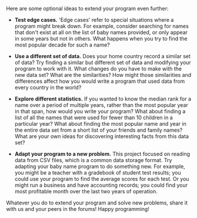 Here are some optional ideas to extend your program even further:

* **Test edge cases.** 'Edge cases' refer to special situations where a program might break down. For example, consider searching for names that don't exist at all on the list of baby names provided, or only appear in some years but not in others. What happens when you try to find the most popular decade for such a name?

* **Use a different set of data.** Does your home country record a similar set of data? Try finding a similar but different set of data and modifying your program to work with it. What changes do you have to make with the new data set? What are the similarities? How might those similarities and differences affect how you would write a program that used data from every country in the world?

* **Explore different statistics.** If you wanted to know the median rank for a name over a period of multiple years, rather than the most popular year in that span, how would you write your program? What about finding a list of all the names that were used for fewer than 10 children in a particular year? What about finding the most popular name and year in the entire data set from a short list of your friends and family names? What are your own ideas for discovering interesting facts from this data set?

* **Adapt your program to a new problem.** This project focused on reading data from CSV files, which is a common data storage format. Try adapting your baby name program to do something new. For example, you might be a teacher with a gradebook of student test results; you could use your program to find the average scores for each test. Or you might run a business and have accounting records; you could find your most profitable month over the last two years of operation.

Whatever you do to extend your program and solve new problems, share it with us and your peers in the forums! Happy programming!